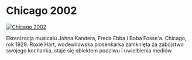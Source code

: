 Chicago 2002 
=============
[![Chicago 2002 ](http://vidos.pl/images/player.gif)](http://vidos.pl/chicago-2002)

 Ekranizacja musicalu Johna Kandera, Freda Ebba i Boba Fosse'a. Chicago, rok 1929. Roxie Hart, wodewilowska piosenkarka zamknięta za zabójstwo swojego kochanka, staje się obiektem podziwu i uwielbienia mediów.
